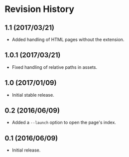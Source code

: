 # Revision History

## 1.1 (2017/03/21)

- Added handling of HTML pages without the extension.

## 1.0.1 (2017/03/21)

- Fixed handling of relative paths in assets.

## 1.0 (2017/01/09)

- Initial stable release.

## 0.2 (2016/06/09)

- Added a `--launch` option to open the page's index.

## 0.1 (2016/06/09)

- Initial release.
